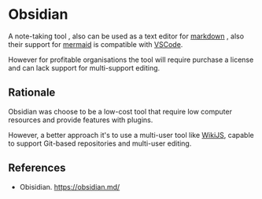 # Obsidian

A note-taking tool , also can be used as a text editor for [markdown](../../../../Normatives/Documentation/Documentation%20Standards/Common%20Markdown%20Standard.md) , also their support for [mermaid](../../../../Normatives/Documentation/Diagraming%20Standards/Mermaid.md) is compatible with [VSCode](../../../Engineering/Software%20Engineering/IDE/VSCode.md).

However for profitable organisations the tool will require purchase a license and can lack support for multi-support editing.

## Rationale

Obsidian was choose to be a low-cost tool that require low computer resources and provide features with plugins.

However, a better approach it's to use a multi-user tool like [WikiJS](WikiJS.md), capable to support Git-based repositories and multi-user editing.

## References

-   Obisidian. <https://obsidian.md/>
